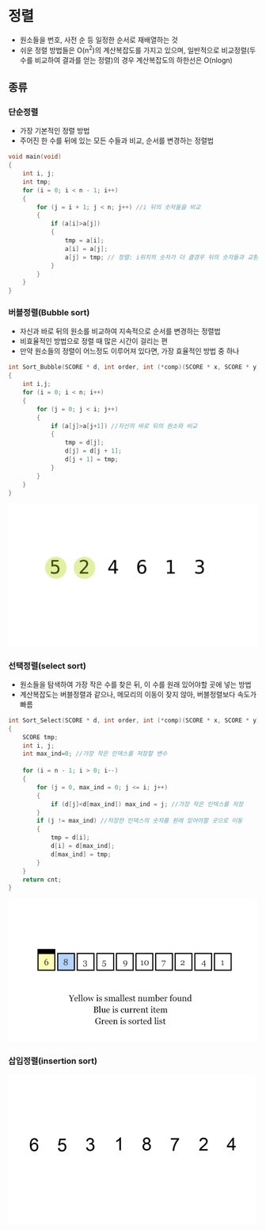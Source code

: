 # 정렬
- 원소들을 번호, 사전 순 등 일정한 순서로 재배열하는 것
- 쉬운 정렬 방법들은 O(n<sup>2</sup>)의 계산복잡도를 가지고 있으며, 일반적으로 비교정렬(두 수를 비교하여 결과를 얻는 정렬)의 경우 계산복잡도의 하한선은 O(nlogn)

## 종류
### 단순정렬
- 가장 기본적인 정렬 방법
- 주어진 한 수를 뒤에 있는 모든 수들과 비교, 순서를 변경하는 정렬법
```cpp
void main(void)
{
	int i, j;
	int tmp;
	for (i = 0; i < n - 1; i++) 
	{
		for (j = i + 1; j < n; j++) //i 뒤의 숫자들을 비교
		{
			if (a[i]>a[j])
			{
				tmp = a[i];
				a[i] = a[j];
				a[j] = tmp; // 정렬: i위치의 숫자가 더 클경우 뒤의 숫자들과 교환
			}
		}
	}
}
```

### 버블정렬(Bubble sort)
- 자신과 바로 뒤의 원소를 비교하여 지속적으로 순서를 변경하는 정렬법
- 비효율적인 방법으로 정렬 때 많은 시간이 걸리는 편
- 만약 원소들의 정렬이 어느정도 이루어져 있다면, 가장 효율적인 방법 중 하나

```cpp
int Sort_Bubble(SCORE * d, int order, int (*comp)(SCORE * x, SCORE * y))
{
	int i,j;
	for (i = 0; i < n; i++)
	{
		for (j = 0; j < i; j++)
		{
			if (a[j]>a[j+1]) //자신의 바로 뒤의 원소와 비교
			{
				tmp = d[j];
				d[j] = d[j + 1];
				d[j + 1] = tmp;
			}
		}
	}
}
```

![bubble1.gif](.\image\bubble1.gif)

### 선택정렬(select sort)
- 원소들을 탐색하여 가장 작은 수를 찾은 뒤, 이 수를 원래 있어야할 곳에 넣는 방법
- 계산복잡도는 버블정렬과 같으나, 메모리의 이동이 잦지 않아, 버블정렬보다 속도가 빠름

```cpp
int Sort_Select(SCORE * d, int order, int (*comp)(SCORE * x, SCORE * y))
{
	SCORE tmp;
	int i, j;
	int max_ind=0; //가장 작은 인덱스를 저장할 변수

	for (i = n - 1; i > 0; i--)
	{
		for (j = 0, max_ind = 0; j <= i; j++)
		{
			if (d[j]<d[max_ind]) max_ind = j; //가장 작은 인덱스를 저장
		}
		if (j != max_ind) //저장한 인덱스의 숫자를 원래 있어야할 곳으로 이동
		{
			tmp = d[i];
			d[i] = d[max_ind];
			d[max_ind] = tmp;
		}
	}
	return cnt;
}
```
![SelectionEg02.gif](.\image\SelectionEg02.gif)

### 삽입정렬(insertion sort)

![InsertionEg02.gif](.\image\InsertionEg02.gif)
